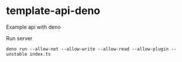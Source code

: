 # template-api-deno
Example api with deno

Run server

`deno run --allow-net --allow-write --allow-read --allow-plugin --unstable index.ts
`
